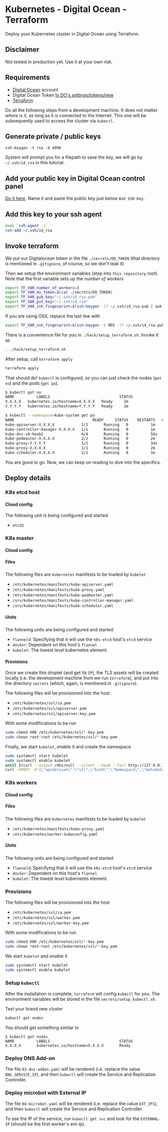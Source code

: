 # Kubernetes - Digital Ocean - Terraform

Deploy your Kubernetes cluster in Digital Ocean using Terraform.

## Disclaimer

Not tested in production yet. Use it at your own risk.

## Requirements

* [Digital Ocean](https://www.digitalocean.com/) account
* Digital Ocean Token [In DO's settings/tokens/new](https://cloud.digitalocean.com/settings/tokens/new)
* [Terraform](https://www.terraform.io/)

Do all the following steps from a development machine. It does not matter _where_ is it, as long as it is connected to the internet. This one will be subsequently used to access the cluster via `kubectl`.

## Generate private / public keys

```
ssh-keygen -t rsa -b 4096
```

System will prompt you for a filepath to save the key, we will go by `~/.ssh/id_rsa` in this tutorial.

## Add your public key in Digital Ocean control panel

[Do it here](https://cloud.digitalocean.com/settings/security). Name it and paste the public key just below `Add SSH Key`.

## Add this key to your ssh agent

```bash
eval `ssh-agent -s`
ssh-add ~/.ssh/id_rsa
```

## Invoke terraform

We put our Digitalocean token in the file `./secrets/DO_TOKEN` (that directory is mentioned in `.gitignore`, of course, so we don't leak it)

Then we setup the environment variables (step into `this repository` root). Note that the first variable sets up the *number of workers*

```bash
export TF_VAR_number_of_workers=3
export TF_VAR_do_token=$(cat ./secrets/DO_TOKEN)
export TF_VAR_pub_key="~/.ssh/id_rsa.pub"
export TF_VAR_pvt_key="~/.ssh/id_rsa"
export TF_VAR_ssh_fingerprint=$(ssh-keygen -lf ~/.ssh/id_rsa.pub | awk '{print $2}')
```

If you are using OSX, replace the last line with

```bash
export TF_VAR_ssh_fingerprint=$(ssh-keygen -E MD5 -lf ~/.ssh/id_rsa.pub | awk '{print $2}' | sed 's/MD5://g')
```

There is a convenience file for you in `./hack/setup_terraform.sh`. Invoke it as

```bash
. ./hack/setup_terraform.sh
```

After setup, call `terraform apply`

```bash
terraform apply
```

That should do! `kubectl` is configured, so you can just check the nodes (`get no`) and the pods (`get po`).

```bash
$ kubectl get no
NAME          LABELS                               STATUS
X.X.X.X   kubernetes.io/hostname=X.X.X.X   Ready     2m
Y.Y.Y.Y   kubernetes.io/hostname=Y.Y.Y.Y   Ready     2m

$ kubectl --namespace=kube-system get po
NAME                                   READY     STATUS    RESTARTS   AGE
kube-apiserver-X.X.X.X            1/1       Running   0          1m
kube-controller-manager-X.X.X.X   1/1       Running   0          1m
kube-dns-v9-heab2                 4/4       Running   0          56s
kube-podmaster-X.X.X.X            2/2       Running   0          2m
kube-proxy-Y.Y.Y.Y                1/1       Running   0          34s
kube-proxy-X.X.X.X                1/1       Running   0          2m
kube-scheduler-X.X.X.X            1/1       Running   0          1m
```

You are good to go. Now, we can keep on reading to dive into the specifics.

## Deploy details

### K8s etcd host

#### Cloud config

The following unit is being configured and started

* `etcd2`

### K8s master

#### Cloud config

##### Files

The following files are `kubernetes` manifests to be loaded by `kubelet`

* `/etc/kubernetes/manifests/kube-apiserver.yaml`
* `/etc/kubernetes/manifests/kube-proxy.yaml`
* `/etc/kubernetes/manifests/kube-podmaster.yaml`
* `/srv/kubernetes/manifests/kube-controller-manager.yaml`
* `/srv/kubernetes/manifests/kube-scheduler.yaml`

##### Units

The following units are being configured and started

* `flanneld`: Specifying that it will use the `k8s-etcd` host's `etcd` service
* `docker`: Dependent on this host's `flannel`
* `kubelet`: The lowest level kubernetes element.

#### Provisions

Once we create this droplet (and get its `IP`), the TLS assets will be created locally (i.e. the development machine from we run `terraform`), and put into the directory `secrets` (which, again, is mentioned in `.gitignore`).

The following files will be provisioned into the host

* `/etc/kubernetes/ssl/ca.pem`
* `/etc/kubernetes/ssl/apiserver.pem`
* `/etc/kubernetes/ssl/apiserver-key.pem`

With some modifications to be run

```bash
sudo chmod 600 /etc/kubernetes/ssl/*-key.pem
sudo chown root:root /etc/kubernetes/ssl/*-key.pem
```

Finally, we start `kubelet`, _enable_ it and create the namespace

```bash
sudo systemctl start kubelet
sudo systemctl enable kubelet
until $(curl --output /dev/null --silent --head --fail http://127.0.0.1:8080); do printf '.'; sleep 5; done
curl -XPOST -d'{\"apiVersion\":\"v1\",\"kind\":\"Namespace\",\"metadata\":{\"name\":\"kube-system\"}}' http://127.0.0.1:8080/api/v1/namespaces
```

### K8s workers

#### Cloud config

##### Files

The following files are `kubernetes` manifests to be loaded by `kubelet`

* `/etc/kubernetes/manifests/kube-proxy.yaml`
* `/etc/kubernetes/worker-kubeconfig.yaml`

##### Units

The following units are being configured and started

* `flanneld`: Specifying that it will use the `k8s-etcd` host's `etcd` service
* `docker`: Dependent on this host's `flannel`
* `kubelet`: The lowest level kubernetes element.

### Provisions

The following files will be provisioned into the host

* `/etc/kubernetes/ssl/ca.pem`
* `/etc/kubernetes/ssl/worker.pem`
* `/etc/kubernetes/ssl/worker-key.pem`

With some modifications to be run

```bash
sudo chmod 600 /etc/kubernetes/ssl/*-key.pem
sudo chown root:root /etc/kubernetes/ssl/*-key.pem
```

We start `kubelet` and _enable_ it

```bash
sudo systemctl start kubelet
sudo systemctl enable kubelet
```

### Setup `kubectl`

After the installation is complete, `terraform` will config `kubectl` for you. The environment variables will be stored in the file `secrets/setup_kubectl.sh`.

Test your brand new cluster

```bash
kubectl get nodes
```

You should get something similar to

```
$ kubectl get nodes
NAME          LABELS                               STATUS
X.X.X.X       kubernetes.io/hostname=X.X.X.X       Ready
```

### Deploy DNS Add-on

The file `03-dns-addon.yaml` will be rendered (i.e. replace the value `DNS_SERVICE_IP`), and then `kubectl` will create the Service and Replication Controller.

### Deploy microbot with External IP

The file `04-microbot.yaml` will be rendered (i.e. replace the value `EXT_IP1`), and then `kubectl` will create the Service and Replication Controller.

To see the IP of the service, run `kubectl get svc` and look for the `EXTERNAL-IP` (should be the first worker's ext-ip).
